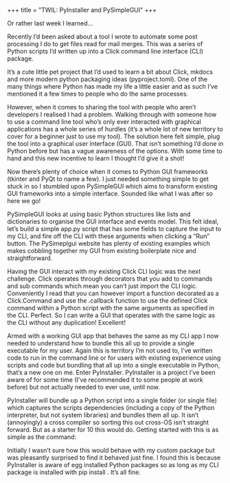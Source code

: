 +++
title = "TWIL: PyInstaller and PySimpleGUI"
+++

Or rather last week I learned...

Recently I’d been asked about a tool I wrote to automate some post processing I do to get files read for mail merges. This was a series of Python scripts I’d written up into a Click command line interface (CLI) package.

<!-- more -->

It’s a cute little pet project that I’d used to learn a bit about Click, mkdocs and more modern python packaging ideas (pyproject.toml). One of the many things where Python has made my life a little easier and as such I’ve mentioned it a few times to people who do the same processes. 

However, when it comes to sharing the tool with people who aren’t developers I realised I had a problem. Walking through with someone how to use a command line tool who’s only ever interacted with graphical applications has a whole series of hurdles (it’s a whole lot of new territory to cover for a beginner just to use my tool).  The solution here felt simple, plug the tool into a graphical user interface (GUI). That isn’t something I’d done in Python before but has a vague awareness of the options. With some time to hand and this new incentive to learn I thought I’d give it a shot!

Now there’s plenty of choice when it comes to Python GUI frameworks (tkinter and PyQt to name a few). I just needed something simple to get stuck in so I stumbled upon PySimpleGUI which aims to transform existing GUI frameworks into a simple interface. Sounded like what I was after so here we go! 

PySimpleGUI looks at using basic Python structures like lists and dictionaries to organise the GUI interface and events model. This felt ideal, let’s build a simple app.py script that has some fields to capture the input to my CLl, and fire off the CLI with these arguments when clicking a “Run” button. The PySimeplgui website has plenty of existing examples which makes cobbling together my GUI from existing boilerplate nice and straightforward. 

Having the GUI interact with my existing Click CLI logic was the next challenge. Click operates through decorators that you add to commands and sub commands which mean you can’t just import the CLI logic. Conveniently I read that you can however import a function decorated as a Click.Command and use the .callback function to use the defined Click command within a Python script with the same arguments as specified in the CLI. Perfect. So I can write a GUI that operates with the same logic as the CLI without any duplication! Excellent!

Armed with a working GUI app that behaves the same as my CLI app I now needed to understand how to bundle this all up to provide a single executable for my user. Again this is territory I’m not used to, I’ve written code to run in the command line or for users with existing experience using scripts and code but bundling that all up into a single executable in Python, that’s a new one on me. Enter PyInstaller. PyInstaller is a project I’ve been aware of for some time (I’ve recommended it to some people at work before) but not actually needed to ever use, until now.

PyInstaller will bundle up a Python script into a single folder (or single file) which captures the scripts dependencies (including a copy of the Python interpreter, but not system libraries) and bundles them all up. It isn’t (annoyingly) a cross compiler so sorting this out cross-OS isn’t straight forward. But as a starter for 10 this would do. Getting started with this is as simple as the command:

Initially I wasn’t sure how this would behave with my custom package but was pleasantly surprised to find it behaved just fine. I found this is because PyInstaller is aware of egg installed Python packages so as long as my CLI package is installed with pip install . It’s all fine.

